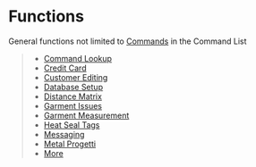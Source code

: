 # Functions

General functions not limited to [Commands](/Documentation/Commands.md) in the Command List

> - [Command Lookup](Functions/Command-Lookup.md)
> - [Credit Card](Functions/Credit-Card.md)
> - [Customer Editing](Functions/Customer-Editing.md)
> - [Database Setup](Functions/Database-Setup.md)
> - [Distance Matrix](Functions/Distance-Matrix.md)
> - [Garment Issues](Functions/Garment-Issues.md)
> - [Garment Measurement](Functions/Garment-Measurement.md)
> - [Heat Seal Tags](Functions/Heat-Seal-Tags.md)
> - [Messaging](Functions/Messaging.md)
> - [Metal Progetti](Functions/Metal-Progetti.md)
> - [More](Functions/More.md)